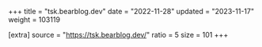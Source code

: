 +++
title = "tsk.bearblog.dev"
date = "2022-11-28"
updated = "2023-11-17"
weight = 103119

[extra]
source = "https://tsk.bearblog.dev/"
ratio = 5
size = 101
+++
